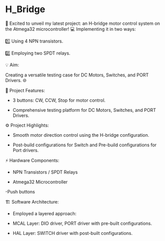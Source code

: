 # H_Bridge

🚀 Excited to unveil my latest project: an H-bridge motor control system on the Atmega32 microcontroller! 💻 Implementing it in two ways:

1️⃣ Using 4 NPN transistors.

2️⃣ Employing two SPDT relays.



💡 Aim:

Creating a versatile testing case for DC Motors, Switches, and PORT Drivers. 🌐



🔧 Project Features:

- 3 buttons: CW, CCW, Stop for motor control.

- Comprehensive testing platform for DC Motors, Switches, and PORT Drivers.



⚙️ Project Highlights:

- Smooth motor direction control using the H-bridge configuration.

- Post-build configurations for Switch and Pre-build configurations for Port drivers.



⚡ Hardware Components:

- NPN Transistors / SPDT Relays

- Atmega32 Microcontroller

-Push buttons



🏗️ Software Architecture:

- Employed a layered approach:

 - MCAL Layer: DIO driver, PORT driver with pre-built configurations.

 - HAL Layer: SWITCH driver with post-built configurations.



